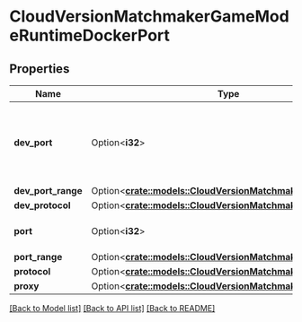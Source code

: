 # CloudVersionMatchmakerGameModeRuntimeDockerPort

## Properties

Name | Type | Description | Notes
------------ | ------------- | ------------- | -------------
**dev_port** | Option<**i32**> | _Configures Rivet CLI behavior. Has no effect on server behavior._ | [optional]
**dev_port_range** | Option<[**crate::models::CloudVersionMatchmakerPortRange**](CloudVersionMatchmakerPortRange.md)> |  | [optional]
**dev_protocol** | Option<[**crate::models::CloudVersionMatchmakerPortProtocol**](CloudVersionMatchmakerPortProtocol.md)> |  | [optional]
**port** | Option<**i32**> | The port number to connect to. | [optional]
**port_range** | Option<[**crate::models::CloudVersionMatchmakerPortRange**](CloudVersionMatchmakerPortRange.md)> |  | [optional]
**protocol** | Option<[**crate::models::CloudVersionMatchmakerPortProtocol**](CloudVersionMatchmakerPortProtocol.md)> |  | [optional]
**proxy** | Option<[**crate::models::CloudVersionMatchmakerProxyKind**](CloudVersionMatchmakerProxyKind.md)> |  | [optional]

[[Back to Model list]](../README.md#documentation-for-models) [[Back to API list]](../README.md#documentation-for-api-endpoints) [[Back to README]](../README.md)


